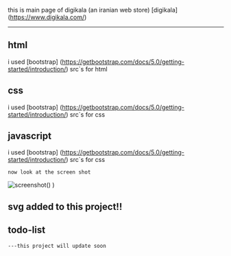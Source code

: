 
this is main page of digikala (an iranian web store) [digikala] (https://www.digikala.com/)

---

## html

 i used [bootstrap]  (https://getbootstrap.com/docs/5.0/getting-started/introduction/)
 src`s for html 



## css

 i used [bootstrap]  (https://getbootstrap.com/docs/5.0/getting-started/introduction/)
 src`s for css 

## javascript

 i used [bootstrap]  (https://getbootstrap.com/docs/5.0/getting-started/introduction/)
 src`s for css 

```
now look at the screen shot
```

![screenshot](www.png)()
)


## svg added to this project!!


## todo-list
   
    ---this project will update soon



